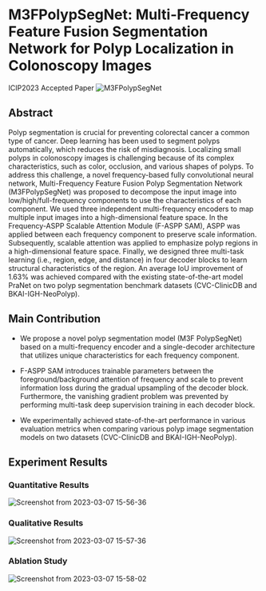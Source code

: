 # M3FPolypSegNet: Multi-Frequency Feature Fusion Segmentation Network for Polyp Localization in Colonoscopy Images
ICIP2023 Accepted Paper
![M3FPolypSegNet](https://user-images.githubusercontent.com/77310264/223346757-0774fd2f-4dff-4753-a66c-1baa40ab32f2.png)

## Abstract
Polyp segmentation is crucial for preventing colorectal cancer a common type of cancer. Deep learning has been used to segment polyps automatically, which reduces the risk of misdiagnosis. Localizing small polyps in colonoscopy images is challenging because of its complex characteristics, such as color, occlusion, and various shapes of polyps. To address this challenge, a novel frequency-based fully convolutional neural network, Multi-Frequency Feature Fusion Polyp Segmentation Network (M3FPolypSegNet) was proposed to decompose the input image into low/high/full-frequency components to use the characteristics of each component. We used three independent multi-frequency encoders to map multiple input images into a high-dimensional feature space. In the Frequency-ASPP Scalable Attention Module (F-ASPP SAM), ASPP was applied between each frequency component to preserve scale information. Subsequently, scalable attention was applied to emphasize polyp regions in a high-dimensional feature space. Finally, we designed three multi-task learning (i.e., region, edge, and distance) in four decoder blocks to learn structural characteristics of the region. An average IoU improvement of 1.63% was achieved compared with the existing state-of-the-art model PraNet on two polyp segmentation benchmark datasets (CVC-ClinicDB and BKAI-IGH-NeoPolyp).

## Main Contribution

- We propose a novel polyp segmentation model (M3F PolypSegNet) based on a multi-frequency encoder and a single-decoder architecture that utilizes unique characteristics for each frequency component.

- F-ASPP SAM introduces trainable parameters between the foreground/background attention of frequency and scale to prevent information loss during the gradual upsampling of the decoder block. Furthermore, the vanishing gradient problem was prevented by performing multi-task deep supervision training in each decoder block.

- We experimentally achieved state-of-the-art performance in various evaluation metrics when comparing various polyp image segmentation models on two datasets (CVC-ClinicDB and BKAI-IGH-NeoPolyp).

## Experiment Results
### Quantitative Results
![Screenshot from 2023-03-07 15-56-36](https://user-images.githubusercontent.com/77310264/223347217-835dfd0a-d559-47cd-941d-71224ee25b38.png)

### Qualitative Results
![Screenshot from 2023-03-07 15-57-36](https://user-images.githubusercontent.com/77310264/223347489-5a74a674-0224-48c2-a1bc-bf44657dd267.png)

### Ablation Study
![Screenshot from 2023-03-07 15-58-02](https://user-images.githubusercontent.com/77310264/223347420-4c4e5c4b-d892-45ff-a463-b60659042cc6.png)

